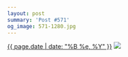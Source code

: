 ```yaml
---
layout: post
summary: 'Post #571'
og_image: 571-1280.jpg
---
```


<p>
  <time><a href="/571">{{ page.date | date: "%B %e, %Y" }}</a></time>
  <a href="/571"><img src="{{ site.assets_url }}/571-640.jpg" srcset="{{ site.assets_url }}/571-320.jpg 320w, {{ site.assets_url }}/571-640.jpg 640w, {{ site.assets_url }}/571-960.jpg 960w, {{ site.assets_url }}/571-1280.jpg 1280w" sizes="(min-width: 700px) 50vw, calc(100vw - 2rem)" /></a>
</p>
